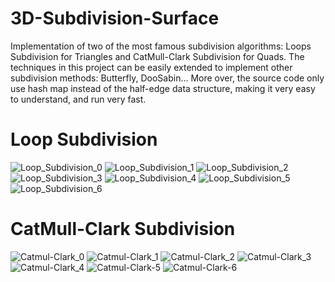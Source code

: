 # 3D-Subdivision-Surface
Implementation of two of the most famous subdivision algorithms: Loops Subdivision for Triangles and CatMull-Clark Subdivision for Quads.
The techniques in this project can be easily extended to implement other subdivision methods: Butterfly, DooSabin... More over, the source code only use hash map instead of the half-edge data structure, making it very easy to understand, and run very fast.

# Loop Subdivision
![Loop_Subdivision_0](https://user-images.githubusercontent.com/93391908/140247603-b556cd3a-32d4-43ca-ab2d-c653c4b42a1e.png)
![Loop_Subdivision_1](https://user-images.githubusercontent.com/93391908/140247607-d773a067-560b-4818-88a3-9cda00d87282.png)
![Loop_Subdivision_2](https://user-images.githubusercontent.com/93391908/140247610-5eb45a58-5c2c-40df-9e61-ddcba8157580.png)
![Loop_Subdivision_3](https://user-images.githubusercontent.com/93391908/140247611-0325f994-348d-4fdf-bfa2-661a9ca51a78.png)
![Loop_Subdivision_4](https://user-images.githubusercontent.com/93391908/140247613-bb021331-0d1f-4be3-a03a-c3db6efd4d93.png)
![Loop_Subdivision_5](https://user-images.githubusercontent.com/93391908/140247615-35d52932-4b76-4f03-9a3f-c8e32e50c056.png)
![Loop_Subdivision_6](https://user-images.githubusercontent.com/93391908/140247620-4f681c9a-5859-49b0-b8f4-44bb49f37323.png)
# CatMull-Clark Subdivision
![Catmul-Clark_0](https://user-images.githubusercontent.com/93391908/140247653-452cdd56-af1d-4627-9419-aeb585f198c2.png)
![Catmul-Clark_1](https://user-images.githubusercontent.com/93391908/140247659-fc6ba14f-545a-438b-a74a-c3852342da09.png)
![Catmul-Clark_2](https://user-images.githubusercontent.com/93391908/140247664-d96bd410-2bd7-4dd4-8a7b-73a254b69853.png)
![Catmul-Clark_3](https://user-images.githubusercontent.com/93391908/140247670-2bc06ca8-5563-4f16-aa57-3d7ed7dcd806.png)
![Catmul-Clark_4](https://user-images.githubusercontent.com/93391908/140247674-7e44e8b6-c76b-4c31-bbbc-7c69ee7b72e3.png)
![Catmul-Clark-5](https://user-images.githubusercontent.com/93391908/140247706-651b15fa-6ec8-4b90-93db-7b78054aca08.png)
![Catmul-Clark-6](https://user-images.githubusercontent.com/93391908/140247707-98979f89-a464-48a3-866a-f5c49ce6dacb.png)
